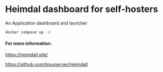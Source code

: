 # Heimdal dashboard for self-hosters

An Application dashboard and launcher



```bash
docker compose up -d
```





#### For more information:

https://heimdall.site/

https://github.com/linuxserver/Heimdall
